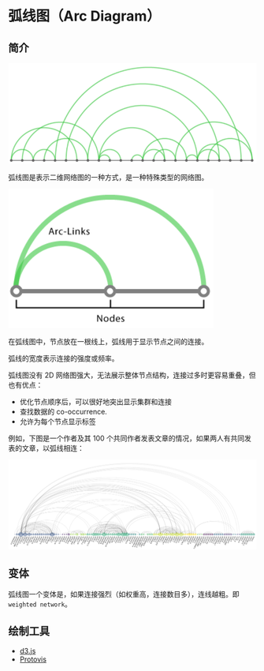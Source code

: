# 弧线图（Arc Diagram）

## 简介

![arc](images/2020-03-31-11-35-05.png)

弧线图是表示二维网络图的一种方式，是一种特殊类型的网络图。

![anatomy](images/2020-03-31-11-38-19.png)

在弧线图中，节点放在一根线上，弧线用于显示节点之间的连接。

弧线的宽度表示连接的强度或频率。

弧线图没有 2D 网络图强大，无法展示整体节点结构，连接过多时更容易重叠，但也有优点：

- 优化节点顺序后，可以很好地突出显示集群和连接
- 查找数据的 co-occurrence.
- 允许为每个节点显示标签

例如，下图是一个作者及其 100 个共同作者发表文章的情况，如果两人有共同发表的文章，以弧线相连：

![paper arc](images/2020-03-31-12-05-43.png)

## 变体

弧线图一个变体是，如果连接强烈（如权重高，连接数目多），连线越粗。即 `weighted network`。

## 绘制工具

- [d3.js](http://bl.ocks.org/sjengle/5431779)
- [Protovis](http://mbostock.github.io/protovis/ex/arc.html)
